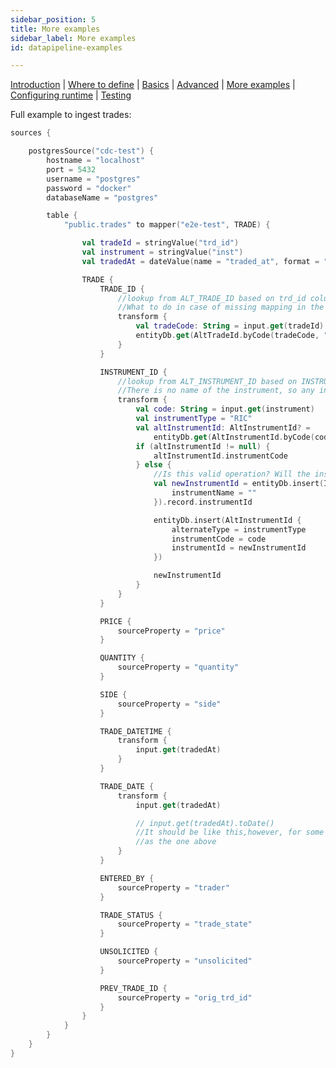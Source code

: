 ```yaml
---
sidebar_position: 5
title: More examples
sidebar_label: More examples
id: datapipeline-examples

---
```


[Introduction](/creating-applications/defining-your-application/integrations/data-pipeline/overview/)  | [Where to define](/creating-applications/defining-your-application/integrations/data-pipeline/datapipeline-where-to-define/) | [Basics](/creating-applications/defining-your-application/integrations/data-pipeline/datapipeline-basics/) | [Advanced](/creating-applications/defining-your-application/integrations/data-pipeline/datapipeline-advanced/) | [More examples](/creating-applications/defining-your-application/integrations/data-pipeline/datapipeline-examples/) | [Configuring runtime](/creating-applications/defining-your-application/integrations/data-pipeline/datapipeline-runtime/) | [Testing](/creating-applications/defining-your-application/integrations/data-pipeline/datapipeline-testing/)

Full example to ingest trades:

```kotlin
sources {

    postgresSource("cdc-test") {
        hostname = "localhost"
        port = 5432
        username = "postgres"
        password = "docker"
        databaseName = "postgres"

        table {
            "public.trades" to mapper("e2e-test", TRADE) {

                val tradeId = stringValue("trd_id")
                val instrument = stringValue("inst")
                val tradedAt = dateValue(name = "traded_at", format = "yyyy-MM-dd H-m-s")

                TRADE {
                    TRADE_ID {
                        //lookup from ALT_TRADE_ID based on trd_id column
                        //What to do in case of missing mapping in the ALT_TRADE_ID?
                        transform {
                            val tradeCode: String = input.get(tradeId)
                            entityDb.get(AltTradeId.byCode(tradeCode, "TradeStore"))?.tradeId
                        }
                    }

                    INSTRUMENT_ID {
                        //lookup from ALT_INSTRUMENT_ID based on INSTRUMENT_CODE
                        //There is no name of the instrument, so any instruments which need to be created will have the name missing, we should log a warning in this case
                        transform {
                            val code: String = input.get(instrument)
                            val instrumentType = "RIC"
                            val altInstrumentId: AltInstrumentId? =
                                entityDb.get(AltInstrumentId.byCode(code, instrumentType))
                            if (altInstrumentId != null) {
                                altInstrumentId.instrumentCode
                            } else {
                                //Is this valid operation? Will the instrumentId be autogenerated?
                                val newInstrumentId = entityDb.insert(Instrument {
                                    instrumentName = ""
                                }).record.instrumentId

                                entityDb.insert(AltInstrumentId {
                                    alternateType = instrumentType
                                    instrumentCode = code
                                    instrumentId = newInstrumentId
                                })

                                newInstrumentId
                            }
                        }
                    }

                    PRICE {
                        sourceProperty = "price"
                    }

                    QUANTITY {
                        sourceProperty = "quantity"
                    }

                    SIDE {
                        sourceProperty = "side"
                    }

                    TRADE_DATETIME {
                        transform {
                            input.get(tradedAt)
                        }
                    }

                    TRADE_DATE {
                        transform {
                            input.get(tradedAt)

                            // input.get(tradedAt).toDate()
                            //It should be like this,however, for some reason we map Field.DATE to DateTime,so it's the same
                            //as the one above
                        }
                    }

                    ENTERED_BY {
                        sourceProperty = "trader"
                    }

                    TRADE_STATUS {
                        sourceProperty = "trade_state"
                    }

                    UNSOLICITED {
                        sourceProperty = "unsolicited"
                    }

                    PREV_TRADE_ID {
                        sourceProperty = "orig_trd_id"
                    }
                }
            }
        }
    }
}
```